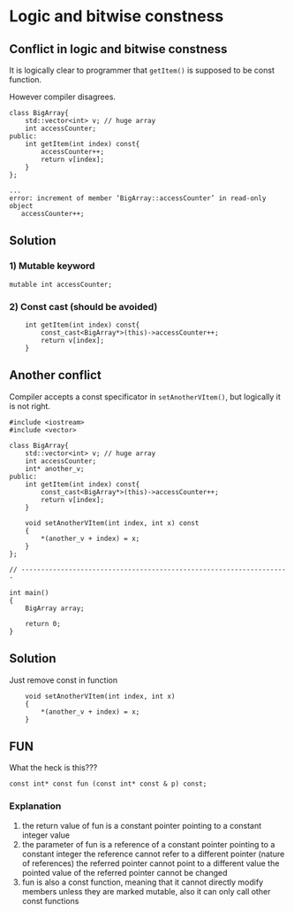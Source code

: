# Logic and bitwise constness

## Conflict in logic and bitwise constness

It is logically clear to programmer that `getItem()` is supposed to be const function.

However compiler disagrees.

```
class BigArray{
	std::vector<int> v; // huge array
	int accessCounter;
public:
	int getItem(int index) const{
		accessCounter++;
		return v[index];
	}
};

... 
error: increment of member ‘BigArray::accessCounter’ in read-only object
   accessCounter++;

```

## Solution

### 1) Mutable keyword
```
mutable int accessCounter;
```

### 2) Const cast (should be avoided)

```
	int getItem(int index) const{
		const_cast<BigArray*>(this)->accessCounter++;
		return v[index];
	}
```

## Another conflict

Compiler accepts a const specificator in `setAnotherVItem()`, but logically it is not right.

```
#include <iostream>
#include <vector>

class BigArray{
	std::vector<int> v; // huge array
	int accessCounter;
	int* another_v;
public:
	int getItem(int index) const{
		const_cast<BigArray*>(this)->accessCounter++;
		return v[index];
	}

	void setAnotherVItem(int index, int x) const
	{
		*(another_v + index) = x;
	}
};

// --------------------------------------------------------------------

int main()
{
	BigArray array;

	return 0;
}
```

## Solution

Just remove const in function

```
	void setAnotherVItem(int index, int x)
	{
		*(another_v + index) = x;
	}
```

## FUN

What the heck is this???

`const int* const fun (const int* const & p) const;`

### Explanation

1. the return value of fun is a constant pointer pointing to a constant integer value
2. the parameter of fun is a reference of a constant pointer pointing to a constant integer
the reference cannot refer to a different pointer (nature of references)
the referred pointer cannot point to a different value
the pointed value of the referred pointer cannot be changed
3. fun is also a const function, meaning that it cannot directly modify members unless they are marked mutable, also it can only call other const functions
